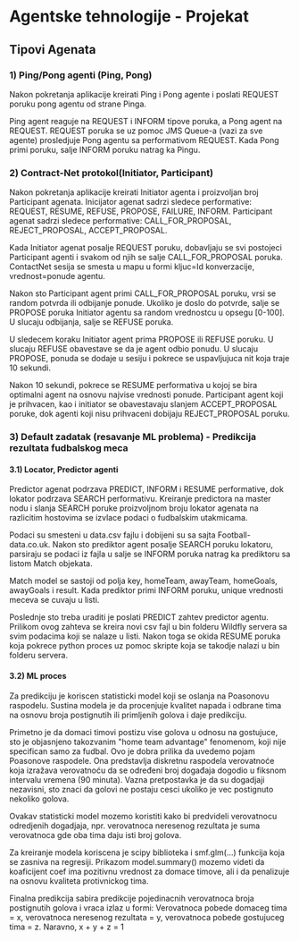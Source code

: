 # Agentske tehnologije - Projekat

## Tipovi Agenata

### 1) Ping/Pong agenti (Ping, Pong)

Nakon pokretanja aplikacije kreirati Ping i Pong agente i poslati REQUEST poruku pong agentu od strane Pinga.

Ping agent reaguje na REQUEST i INFORM tipove poruka, a Pong agent na REQUEST.
REQUEST poruka se uz pomoc JMS Queue-a (vazi za sve agente) prosledjuje Pong agentu sa performativom REQUEST. Kada Pong primi poruku, salje 
INFORM poruku natrag ka Pingu.

### 2) Contract-Net protokol(Initiator, Participant)

Nakon pokretanja aplikacije kreirati Initiator agenta i proizvoljan broj Participant agenata. Inicijator agenat sadrzi 
sledece performative: REQUEST, RESUME, REFUSE, PROPOSE, FAILURE, INFORM. Participant agenat sadrzi sledece performative:
CALL_FOR_PROPOSAL, REJECT_PROPOSAL, ACCEPT_PROPOSAL. 

Kada Initiator agenat posalje REQUEST poruku, dobavljaju se svi postojeci
Participant agenti i svakom od njih se salje CALL_FOR_PROPOSAL poruka. ContactNet sesija se 
smesta u mapu u formi kljuc=Id konverzacije, vrednost=ponude agentu.

Nakon sto Participant agent primi CALL_FOR_PROPOSAL poruku, vrsi se random potvrda ili odbijanje ponude. Ukoliko je doslo
do potvrde, salje se PROPOSE poruka Initiator agentu sa random vrednostcu u opsegu [0-100]. U slucaju odbijanja, salje se REFUSE poruka.

U sledecem koraku Initiator agent prima PROPOSE ili REFUSE poruku. U slucaju REFUSE obavestave se da je agent odbio ponudu.
U slucaju PROPOSE, ponuda se dodaje u sesiju i pokrece se uspavljujuca nit koja traje 10 sekundi.

Nakon 10 sekundi, pokrece se RESUME performativa u kojoj se bira optimalni agent na osnovu najvise vrednosti ponude. 
Participant agent koji je prihvacen, kao i initiator se obavestavaju slanjem ACCEPT_PROPOSAL poruke, dok agenti koji nisu prihvaceni 
dobijaju REJECT_PROPOSAL poruku.

### 3) Default zadatak (resavanje ML problema) - Predikcija rezultata fudbalskog meca
#### 3.1) Locator, Predictor agenti
Predictor agenat podrzava PREDICT, INFORM i RESUME performative, dok lokator podrzava SEARCH performativu. Kreiranje predictora
na master nodu i slanja SEARCH poruke proizvoljnom broju lokator agenata na razlicitim hostovima se izvlace podaci o fudbalskim utakmicama.

Podaci su smesteni u data.csv fajlu i dobijeni su sa sajta Football-data.co.uk. Nakon sto prediktor agent posalje SEARCH poruku lokatoru,
parsiraju se podaci iz fajla u salje se INFORM poruka natrag ka prediktoru sa listom Match objekata. 

Match model se sastoji od polja key, homeTeam, awayTeam, homeGoals, awayGoals i result. Kada prediktor primi INFORM poruku,
unique vrednosti meceva se cuvaju u listi.

Poslednje sto treba uraditi je poslati PREDICT zahtev predictor agentu. Prilikom ovog zahteva se kreira novi csv fajl u bin folderu Wildfly servera sa
svim podacima koji se nalaze u listi. Nakon toga se okida RESUME poruka koja pokrece python proces uz pomoc skripte koja se takodje nalazi u bin
folderu servera.

#### 3.2) ML proces

Za predikciju je koriscen statisticki model koji se oslanja na Poasonovu raspodelu. Sustina modela je da procenjuje kvalitet napada i odbrane tima na
osnovu broja postignutih ili primljenih golova i daje predikciju. 

Primetno je da domaci timovi postizu vise golova u odnosu na gostujuce, sto je objasnjeno takozvanim "home team advantage"
fenomenom, koji nije specifican samo za fudbal. Ovo je dobra prilika da uvedemo pojam Poasonove raspodele. Ona predstavlja
diskretnu raspodela verovatnoće koja izražava verovatnoću da se određeni broj događaja dogodio u fiksnom intervalu vremena (90 minuta).
Vazna pretpostavka je da su dogadjaji nezavisni, sto znaci da golovi ne postaju cesci ukoliko je vec postignuto nekoliko golova.

Ovakav statisticki model mozemo koristiti kako bi predvideli verovatnocu odredjenih dogadjaja, npr. verovatnoca neresenog rezultata
je suma verovatnoca gde oba tima daju isti broj golova.

Za kreiranje modela koriscena je scipy biblioteka i smf.glm(...) funkcija koja se zasniva na regresiji. Prikazom model.summary()
mozemo videti da koaficijent coef ima pozitivnu vrednost za domace timove, ali i da penalizuje na osnovu kvaliteta protivnickog tima.

Finalna predikcija sabira predikcije pojedinacnih verovatnoca broja postignutih golova i vraca izlaz u formi: 
Verovatnoca pobede domaceg tima = x, verovatnoca neresenog rezultata = y, verovatnoca pobede gostujuceg tima = z. Naravno, x + y + z = 1